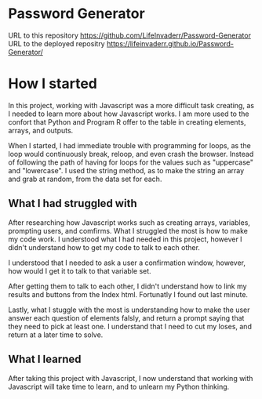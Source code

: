 # Password Generator
URL to this repository https://github.com/LifeInvaderr/Password-Generator
URL to the deployed repositry https://lifeinvaderr.github.io/Password-Generator/

# How I started
In this project, working with Javascript was a more difficult task creating, as I needed to learn more about how Javascript works. I am more used to the confort that Python and Program R offer to the table in creating elements, arrays, and outputs.

When I started, I had immediate trouble with programming for loops, as the loop would continuously break, reloop, and even crash the browser. Instead of following the path of having for loops for the values such as "uppercase" and "lowercase". I used the string method, as to make the string an array and grab at random, from the data set for each.

## What I had struggled with
After researching how Javascript works such as creating arrays, variables, prompting users, and comfirms. What I struggled the most is how to make my code work. I understood what I had needed in this project, however I didn't understand how to get my code to talk to each other. 

I understood that I needed to ask a user a confirmation window, however, how would I get it to talk to that variable set.

After getting them to talk to each other, I didn't understand how to link my results and buttons from the Index html. Fortunatly I found out last minute.

Lastly, what I stuggle with the most is understanding how to make the user answer each question of elements falsly, and return a prompt saying that they need to pick at least one.  I understand that I need to cut my loses, and return at a later time to solve.

## What I learned
After taking this project with Javascript, I now understand that working with Javascript will take time to learn, and to unlearn my Python thinking.
